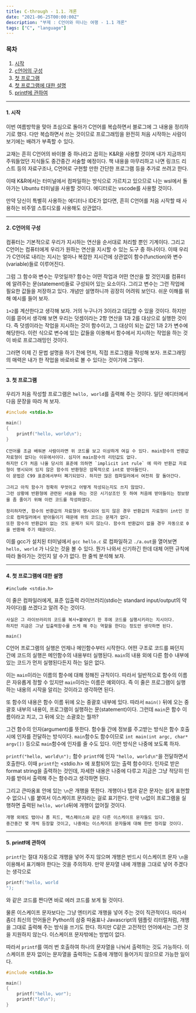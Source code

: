 ```yaml
---
title: C-through - 1.1. 개론
date: "2021-06-25T00:00:00Z"
description: "부제 : C언어와 떠나는 여행 - 1.1 개론"
tags: ["C", "language"]
---
```

### 목차
1. [시작](#1-시작)
2. [c언어의 구성](#2-c언어의-구성)
3. [첫 프로그램](#3-첫-프로그램)
4. [첫 프로그램에 대한 설명](#4-첫-프로그램에-대한-설명)
5. [printf에 관하여](#5-printf에-관하여)

---
#### 1. 시작
이번 여름방학을 맞아 초심으로 돌아가 C언어를 복습하면서 블로그에 그 내용을 정리하기로 했다.
다만 복습하면서 쓰는 것이므로 프로그래밍을 완전히 처음 시작하는 사람이 보기에는 배려가 부족할 수 있다.

교재는 흔히 C언어의 바이블 중 하나라고 꼽히는 K&R을 사용할 것이며 내가 지금까지 주워들었던 지식들도 중간중간 서술할 예정이다.
책 내용을 마무리하고 나면 링크드 리스트 등의 자료구조나, C언어로 구현할 만한 간단한 프로그램 등을 추가로 쓰려고 한다.

이때 K&R에서는 터미널에서 컴파일하는 방식으로 가르치고 있으므로 나는 wsl에서 돌아가는 Ubuntu 터미널을 사용할 것이다.
에디터로는 vscode를 사용할 것이다.

만약 당신이 특별히 사용하는 에디터나 IDE가 없다면, 흔히 C언어를 처음 시작할 때 사용하는 비주얼 스튜디오를 사용해도 상관없다.

---
#### 2. C언어의 구성

컴퓨터는 기본적으로 우리가 지시하는 연산을 순서대로 처리할 뿐인 기계이다. 
그리고 C언어는 컴퓨터에게 우리가 원하는 연산을 지시할 수 있는 도구 중 하나이다.
이때 우리가 C언어로 내리는 지시는 얼마나 복잡한 지시건에 상관없이 함수(function)와 변수(variable)들로 이루어진다.

그럼 그 함수와 변수는 무엇일까?
함수는 어떤 작업과 어떤 연산을 할 것인지를 컴퓨터에 알려주는 문(statement)들로 구성되어 있는 요소이다.
그리고 변수는 그런 작업에 필요한 값들을 저장하고 있다.
개념만 설명하니까 굉장히 어려워 보인다. 쉬운 이해를 위해 예시를 들어 보자.

`1+2`를 계산한다고 생각해 보자. 거의 누구나가 3이라고 대답할 수 있을 것이다. 하지만 이를 뜯어서 생각해 보면 우리는 덧셈이라는 2항 연산을
1과 2를 대상으로 실행한 것이다. 즉 덧셈이라는 작업을 지시하는 것이 함수이고, 그 대상이 되는 값인 1과 2가 변수에 해당한다.
이런 식으로 변수에 있는 값들을 이용해서 함수에서 지시하는 작업을 하는 것이 바로 프로그래밍인 것이다.

그러면 이제 긴 문법 설명을 하기 전에 먼저, 직접 프로그램을 작성해 보자. 프로그래밍의 매력은 내가 한 작업을 바로바로 볼 수 있다는 것이기에 그렇다.

---
#### 3. 첫 프로그램

우리가 처음 작성할 프로그램은 `hello, world`를 출력해 주는 것이다.
일단 에디터에서 다음 문장을 따라 쳐 보자.

```c
#include <stdio.h>

main()
{
    printf("hello, world\n");
}
```

    C언어를 조금 배워본 사람이라면 위 코드를 보고 이상하게 여길 수 있다. main함수의 반환값 자료형이 없다는 이유에서이다. 심지어 main함수의 리턴값도 없다.
    하지만 C가 처음 나올 당시의 표준에 의하면 `implicit int rule` 에 따라 반환값 자료형이 명시되어 있지 않은 함수의 반환형은 암묵적으로 int로 받아들인다.
    이 문법은 C99 표준에서부터 폐기되었다. 하지만 많은 컴파일러에서 여전히 잘 돌아간다.
    
    그리고 아직 함수가 정확히 무엇이고 어떻게 작성되는지도 쓰지 않았다.
    그런 상황에 반환형에 관련된 서술을 하는 것은 시기상조인 듯 하여 처음에 받아들이는 정보량을 좀 줄이기 위해 이런 코드를 작성하였다.
    
    정리하자면, 함수의 반환값의 자료형이 명시되어 있지 않은 경우 반환값의 자료형이 int인 것으로 컴파일러에서 받아들이기 때문에 위의 코드는 문제가 없다.
    또한 함수의 반환값이 없는 것도 문제가 되지 않는다. 함수의 반환값이 없을 경우 자동으로 0을 반환해 주기 때문이다.

이를 gcc가 설치된 터미널에서 `gcc hello.c` 로 컴파일하고 `./a.out`을 열어보면 `hello, world` 가 나오는 것을 볼 수 있다.
뭔가 나와서 신기하긴 한데 대체 어떤 규칙에 따라 돌아가는 것인지 알 수가 없다. 한 줄씩 분석해 보자.

---
#### 4. 첫 프로그램에 대한 설명

`#include <stdio.h>`

이 줄은 컴파일러에게, 표준 입출력 라이브러리(stdio는 standard input/output의 약자이다)를 쓰겠다고 알려 주는 것이다.

    사실은 그 라이브러리의 코드를 복사+붙여넣기 한 후에 코드를 실행시키라는 지시이다.
    하지만 지금은 그냥 입출력함수를 쓰게 해 주는 역할을 한다는 정도만 생각하면 된다.

`main()`

C언어 프로그램의 실행은 언제나 메인함수부터 시작한다. 어떤 구조로 코드를 짜던지 간에 코드의 실행은 메인함수의 내용부터 실행된다.
`main`의 내용 외에 다른 함수 내부에 있는 코드가 먼저 실행된다든지 하는 일은 없다. 

이는 `main`이라는 이름의 함수에 대해 정해진 규칙이다.
따라서 일반적으로 함수의 이름은 자유롭게 정할 수 있지만 `main`이라는 이름은 예외이다. 즉 이 줄은 프로그램이 실행하는 내용의 시작을 알리는 것이라고 생각하면 된다.

또 함수의 내용은 함수 이름 뒤에 오는 중괄호 내부에 있다. 따라서 `main()` 뒤에 오는 중괄호 내부의 내용이, 프로그램이 실행하는 문(statement)이다.
그런데 `main`은 함수 이름이라고 치고, 그 뒤에 오는 소괄호는 뭘까? 

그건 함수의 인자(argument)를 뜻한다. 함수들 간에 정보를 주고받는 방식은 함수 호출시에 인자를 전달하는 방식이다. 
`main`함수도 함수이므로 `int main(int argc, char* argv[])` 등으로 `main`함수에 인자를 줄 수도 있다. 이런 방식은 나중에 보도록 하자.

`printf("hello, world\n");`
함수 `printf`에 인자 `"hello, world\n"`을 전달하면서 호출한다. 이때 `printf`는 <stdio.h> 에 포함되어 있는 출력 함수이다.
인자로 받은 format string을 출력하는 것인데, 자세한 내용은 나중에 다루고 지금은 그냥 적당히 인자를 받아서 출력해 주는 함수라고 생각하면 된다.

그리고 큰따옴표 안에 있는 `\n`은 개행을 뜻한다. 개행이나 탭과 같은 문자는 쉽게 표현할 수 없으니 `\`를 붙여서 이스케이프 문자라는 걸로 표기한다.
만약 `\n`없이 프로그램을 실행하면 출력된 `hello, world`뒤에 개행이 없어질 것이다.

    개행 외에도 탭이나 폼 피드, 백스페이스와 같은 다른 이스케이프 문자들도 있다. 
    중간중간 몇 개씩 등장할 것이고, 나중에는 이스케이프 문자들에 대해 한번 정리할 것이다.

---
#### 5. printf에 관하여

`printf`는 절대 자동으로 개행을 넣어 주지 않으며 개행은 반드시 이스케이프 문자 `\n`을 이용해서 표기해야 한다는 것을 주의하자.
만약 문자열 내에 개행을 그대로 넣어 주겠다는 생각으로 

```c
printf("hello, world
");
```
와 같은 코드를 짠다면 바로 에러 코드를 보게 될 것이다.

물론 이스케이프 문자보다는 그냥 엔터키로 개행을 넣어 주는 것이 직관적이다. 
따라서 좀더 최신의 언어들은 Python의 삼중 따옴표나 Javascript의 템플릿 리터럴처럼, 개행을 그대로 출력해 주는 방식을 쓰기도 한다.
하지만 C같은 고전적인 언어에서는 그런 것을 지원하지 않는다. 이스케이프 문자밖에는 방법이 없다.

따라서 `printf`를 여러 번 호출하여 하나의 문자열을 나눠서 출력하는 것도 가능하다.
이스케이프 문자 없이는 문자열을 출력하는 도중에 개행이 들어가지 않으므로 가능한 일이다.
```c
#include <stdio.h>

main()
{
    printf("hello, wor");
    printf("ld\n");
}
```